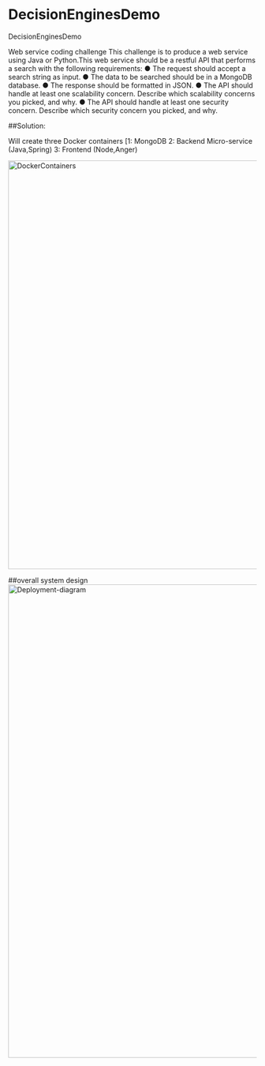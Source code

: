 # DecisionEnginesDemo
DecisionEnginesDemo

Web service coding challenge
This challenge is to produce a web service using Java or Python.This web service should be a restful API that performs a search with the following requirements:
● The request should accept a search string as input.
● The data to be searched should be in a MongoDB database.
● The response should be formatted in JSON.
● The API should handle at least one scalability concern. Describe which scalability
concerns you picked, and why.
● The API should handle at least one security concern. Describe which security concern
you picked, and why.


##Solution:

  Will create three Docker containers [1: MongoDB 2: Backend Micro-service (Java,Spring)  3: Frontend (Node,Anger)

<img width="828" alt="DockerContainers" src="https://user-images.githubusercontent.com/6364184/57548994-39a3f800-7317-11e9-80a4-9758f813e476.png">

##overall system design
<img width="959" alt="Deployment-diagram" src="https://user-images.githubusercontent.com/6364184/57546995-8cc77c00-7312-11e9-96c0-d583aa4f58e7.png">
